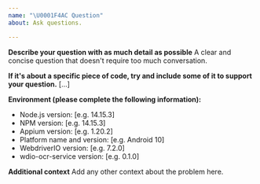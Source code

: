 ```yaml
---
name: "\U0001F4AC Question"
about: Ask questions.

---
```


**Describe your question with as much detail as possible**
A clear and concise question that doesn't require too much conversation.


**If it's about a specific piece of code, try and include some of it to support your question.**
[...]

**Environment (please complete the following information):**
- Node.js version: [e.g. 14.15.3]
- NPM version: [e.g. 14.15.3]
- Appium version: [e.g. 1.20.2]
- Platform name and version: [e.g. Android 10]
- WebdriverIO version: [e.g. 7.2.0]
- wdio-ocr-service version: [e.g. 0.1.0]


**Additional context**
Add any other context about the problem here.
